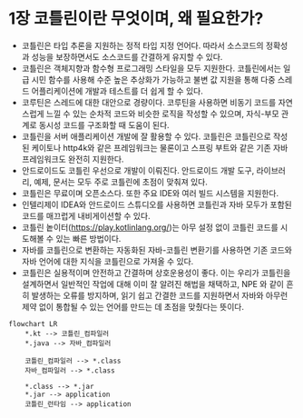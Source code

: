 # 1장 코틀린이란 무엇이며, 왜 필요한가?

- 코틀린은 타입 추론을 지원하는 정적 타입 지정 언어다. 따라서 소스코드의 정확성과 성능을 보장하면서도 소스코드를 간결하게 유지할 수 있다.
- 코틀린은 객체지향과 함수형 프로그래밍 스타일을 모두 지원한다. 코틀린에서는 일급 시민 함수를 사용해 수준 높은 추상화가 가능하고 불변 값 지원을 통해 다중 스레드 어플리케이션에 개발과 테스트를 더 쉽게 할 수 있다.
- 코루틴은 스레드에 대한 대안으로 경량이다. 코루틴을 사용하면 비동기 코드를 자연스럽게 느낄 수 있는 순차적 코드와 비슷한 로직을 작성할 수 있으며, 자식-부모 관계로 동시성 코드를 구조화할 때 도움이 된다.
- 코틀린을 서버 애플리케이션 개발에 잘 활용할 수 있다. 코틀린은 코틀린으로 작성된 케이토나 http4k와 같은 프레임워크는 물론이고 스프링 부트와 같은 기존 자바 프레임워크도 완전히 지원한다.
- 안드로이드도 코틀린 우선으로 개발이 이뤄진다. 안드로이드 개발 도구, 라이브러리, 예제, 문서는 모두 주로 코틀린에 초점이 맞춰져 있다.
- 코틀린은 무료이며 오픈소스다. 또한 주요 IDE와 여러 빌드 시스템을 지원한다.
- 인텔리제이 IDEA와 안드로이드 스튜디오를 사용하면 코틀린과 자바 모두가 포함된 코드를 매끄럽게 내비게이션할 수 있다.
- 코틀린 놑이터(https://play.kotlinlang.org/)는 아무 설정 없이 코틀린 코드를 시도해볼 수 있는 빠른 방법이다.
- 자바를 코틀린으로 변환하는 자동화된 자바-코틀린 변환기를 사용하면 기존 코드와 자바 언어에 대한 지식을 코틀린으로 가져올 수 있다.
- 코틀린은 실용적이며 안전하고 간결하며 상호운용성이 좋다. 이는 우리가 코틀린을 설계하면서 일반적인 작업에 대해 이미 잘 알려진 해법을 채택하고, NPE 와 같이 흔히 발생하는 오류를 방지하며, 읽기 쉽고 간결한 코드를 지원하면서 자바와 아무런 제약 없이 통합될 수 있는 언어를 만드는 데 초점을 맞췄다는 뜻이다.

```mermaid
flowchart LR
    *.kt --> 코틀린_컴파일러
    *.java --> 자바_컴파일러

    코틀린_컴파일러 --> *.class 
    자바_컴파일러 --> *.class

    *.class --> *.jar
    *.jar --> application 
    코틀린_런타임 --> application 
```